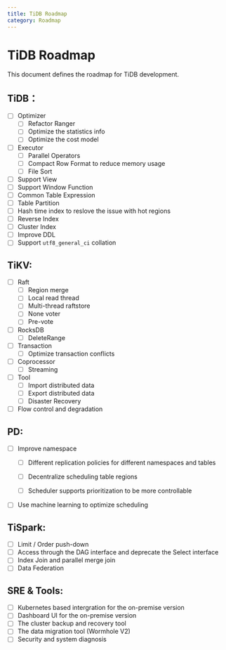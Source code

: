 ```yaml
---
title: TiDB Roadmap
category: Roadmap
---
```


# TiDB Roadmap

This document defines the roadmap for TiDB development.

## TiDB：
- [ ] Optimizer
  - [ ] Refactor Ranger
  - [ ] Optimize the statistics info 
  - [ ] Optimize the cost model
- [ ] Executor
  - [ ] Parallel Operators
  - [ ] Compact Row Format to reduce memory usage
  - [ ] File Sort
- [ ] Support View
- [ ] Support Window Function
- [ ] Common Table Expression
- [ ] Table Partition
- [ ] Hash time index to reslove the issue with hot regions
- [ ] Reverse Index
- [ ] Cluster Index
- [ ] Improve DDL
- [ ] Support `utf8_general_ci` collation

## TiKV:

- [ ] Raft
  - [ ] Region merge
  - [ ] Local read thread
  - [ ] Multi-thread raftstore
  - [ ] None voter
  - [ ] Pre-vote
- [ ] RocksDB
  - [ ] DeleteRange
- [ ] Transaction
  - [ ] Optimize transaction conflicts
- [ ] Coprocessor
  - [ ] Streaming
- [ ] Tool
  - [ ] Import distributed data
  - [ ] Export distributed data
  - [ ] Disaster Recovery
- [ ] Flow control and degradation

##  PD:
- [ ] Improve namespace 
  - [ ] Different replication policies for different namespaces and tables

  - [ ] Decentralize scheduling table regions
  - [ ] Scheduler supports prioritization to be more controllable 

- [ ] Use machine learning to optimize scheduling

## TiSpark:

- [ ] Limit / Order push-down
- [ ] Access through the DAG interface and deprecate the Select interface
- [ ] Index Join and parallel merge join
- [ ] Data Federation

## SRE & Tools:

- [ ] Kubernetes based intergration for the on-premise version 
- [ ] Dashboard UI for the on-premise version
- [ ] The cluster backup and recovery tool
- [ ] The data migration tool (Wormhole V2)
- [ ] Security and system diagnosis
